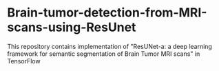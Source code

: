 # Brain-tumor-detection-from-MRI-scans-using-ResUnet

<P>This repository contains implementation of "ResUNet-a: a deep learning framework for semantic segmentation of Brain Tumor MRI scans" in TensorFlow</P>
